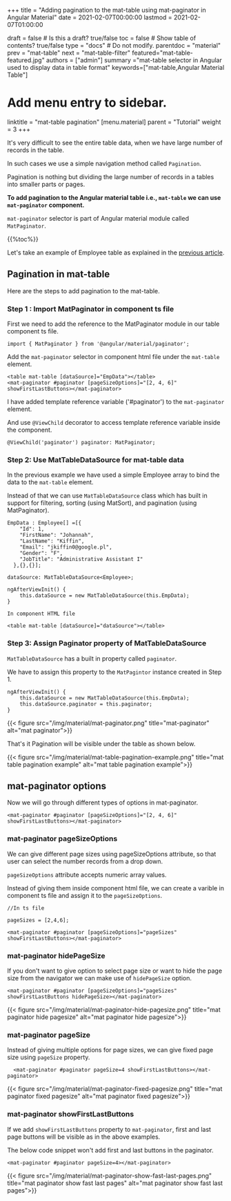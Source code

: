 +++
title = "Adding pagination to the mat-table using mat-paginator in Angular Material"
date = 2021-02-07T00:00:00
lastmod = 2021-02-07T01:00:00

draft = false  # Is this a draft? true/false
toc = false  # Show table of contents? true/false
type = "docs"  # Do not modify.
parentdoc = "material"
prev = "mat-table"
next = "mat-table-filter"
featured="mat-table-featured.jpg"
authors = ["admin"]
summary ="mat-table selector in Angular used to display data in table format"
keywords=["mat-table,Angular Material Table"]


# Add menu entry to sidebar.
linktitle = "mat-table pagination"
[menu.material]
  parent = "Tutorial"
  weight = 3
+++

It's very difficult to see the entire table data, when we have large number of records in the table.

In such cases we use a simple navigation method called `Pagination`.

Pagination is nothing but dividing the large number of records in a tables into smaller parts or pages.

**To add pagination to the Angular material table i.e., `mat-table` we can use `mat-paginator` component.**

`mat-paginator` selector is part of Angular material module called `MatPaginator`.

{{%toc%}}

Let's take an example of Employee table as explained in the [previous article](https://www.angularjswiki.com/material/mat-table/).

## Pagination in mat-table

Here are the steps to add pagination to the mat-table.

### Step 1 : Import MatPaginator in component ts file

First we need to add the reference to the MatPaginator module in our table component ts file.

```
import { MatPaginator } from '@angular/material/paginator';
```

Add the `mat-paginator` selector in component html file under the `mat-table` element.

```
<table mat-table [dataSource]="EmpData"></table>
<mat-paginator #paginator [pageSizeOptions]="[2, 4, 6]" 
showFirstLastButtons></mat-paginator>
```
I have added template reference variable ('#paginator') to the `mat-paginator` element. 

And use `@ViewChild` decorator to access template reference variable inside the component.

```
@ViewChild('paginator') paginator: MatPaginator;

```

### Step 2: Use MatTableDataSource for mat-table data

In the previous example we have used a simple Employee array to bind the data to the `mat-table` element.

Instead of that we can use `MatTableDataSource` class which has built in support for filtering, sorting (using MatSort), and pagination (using MatPaginator).

```
EmpData : Employee[] =[{
    "Id": 1,
    "FirstName": "Johannah",
    "LastName": "Kiffin",
    "Email": "jkiffin0@google.pl",
    "Gender": "F",
    "JobTitle": "Administrative Assistant I"
  },{},{}];

dataSource: MatTableDataSource<Employee>;

ngAfterViewInit() {
    this.dataSource = new MatTableDataSource(this.EmpData);
}

In component HTML file 

<table mat-table [dataSource]="dataSource"></table>

```

### Step 3: Assign Paginator property of MatTableDataSource

`MatTableDataSource` has a built in property called `paginator`.

We have to assign this property to the `MatPagintor` instance created in Step 1.

```
ngAfterViewInit() {
    this.dataSource = new MatTableDataSource(this.EmpData);
    this.dataSource.paginator = this.paginator;
}
```
{{< figure src="/img/material/mat-paginator.png" title="mat-paginator" alt="mat paginator">}}


That's it Pagination will be visible under the table as shown below.

{{< figure src="/img/material/mat-table-pagination-example.png" title="mat table pagination example" alt="mat table pagination example">}}

## mat-paginator options

Now we will go through different types of options in mat-paginator. 

```
<mat-paginator #paginator [pageSizeOptions]="[2, 4, 6]" 
showFirstLastButtons></mat-paginator>
```

### mat-paginator pageSizeOptions

We can give different page sizes using pageSizeOptions attribute, so that user can select the number records from a drop down. 

`pageSizeOptions` attribute accepts numeric array values.

Instead of giving them inside component html file, we can create a varible in component ts file and assign it to the `pageSizeOptions`.

```
//In ts file

pageSizes = [2,4,6];

<mat-paginator #paginator [pageSizeOptions]="pageSizes" showFirstLastButtons></mat-paginator>

```

### mat-paginator hidePageSize

If you don't want to give option to select page size or want to hide the page size from the navigator we can make use of `hidePageSize` option.

```
<mat-paginator #paginator [pageSizeOptions]="pageSizes" showFirstLastButtons hidePageSize></mat-paginator>
```

{{< figure src="/img/material/mat-paginator-hide-pagesize.png" title="mat paginator hide pagesize" alt="mat paginator hide pagesize">}}

### mat-paginator pageSize

Instead of giving multiple options for page sizes, we can give fixed page size using `pageSize` property.

```
  <mat-paginator #paginator pageSize=4 showFirstLastButtons></mat-paginator>

```
{{< figure src="/img/material/mat-paginator-fixed-pagesize.png" title="mat paginator fixed pagesize" alt="mat paginator fixed pagesize">}}


### mat-paginator showFirstLastButtons

If we add `showFirstLastButtons` property to `mat-paginator`, first and last page buttons will be visible as in the above examples.

The below code snippet won't add first and last buttons in the paginator.

```
<mat-paginator #paginator pageSize=4></mat-paginator>
```
{{< figure src="/img/material/mat-paginator-show-fast-last-pages.png" title="mat paginator show fast last pages" alt="mat paginator show fast last pages">}}



